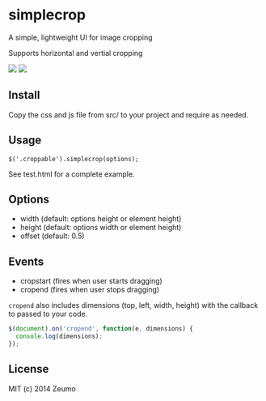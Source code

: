 # simplecrop

A simple, lightweight UI for image cropping

Supports horizontal and vertial cropping

![](http://cl.ly/image/2q0p1E1M0m3b/horizontal-dog.gif)
![](http://cl.ly/image/462T0g1w0V1q/vertical-angel.gif)

## Install

Copy the css and js file from src/ to your project and require as needed.

## Usage

```
$('.croppable').simplecrop(options);
```

See test.html for a complete example.

## Options

* width (default: options height or element height)
* height (default: options width or element height)
* offset (default: 0.5)

## Events

* cropstart (fires when user starts dragging)
* cropend (fires when user stops dragging)

`cropend` also includes dimensions (top, left, width, height) with the callback to passed to your code.

```javascript
$(document).on('cropend', function(e, dimensions) {
  console.log(dimensions);
});
```

## License

MIT (c) 2014 Zeumo
